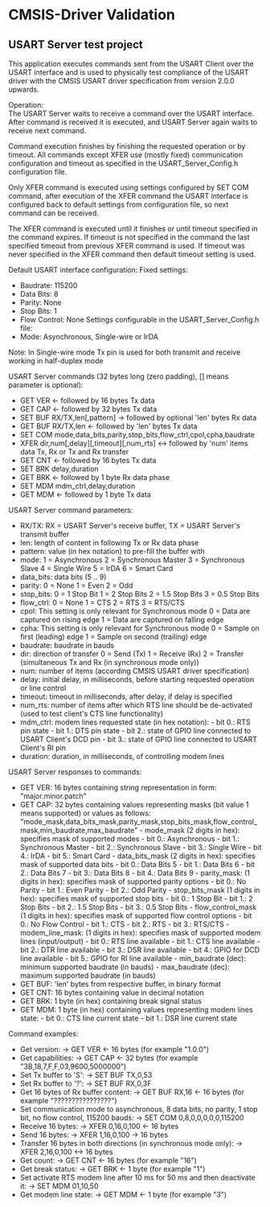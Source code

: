 # CMSIS-Driver Validation

## USART Server test project

This application executes commands sent from the USART Client over the 
USART interface and is used to physically test compliance of the USART driver 
with the CMSIS USART driver specification from version 2.0.0 upwards.

Operation:  
The USART Server waits to receive a command over the USART interface.
After command is received it is executed, and USART Server again waits to receive 
next command.

Command execution finishes by finishing the requested operation or by timeout.
All commands except XFER use (mostly fixed) communication configuration and timeout as 
specified in the USART_Server_Config.h configuration file.

Only XFER command is executed using settings configured by SET COM command, 
after execution of the XFER command the USART interface is configured back to 
default settings from configuration file, so next command can be received.

The XFER command is executed until it finishes or until timeout specified in 
the command expires.
If timeout is not specified in the command the last specified timeout from 
previous XFER command is used.
If timeout was never specified in the XFER command then default timeout setting 
is used.

Default USART interface configuration:
Fixed settings:
 - Baudrate:      115200
 - Data Bits:     8
 - Parity:        None
 - Stop Bits:     1
 - Flow Control:  None
Settings configurable in the USART_Server_Config.h file:
 - Mode:          Asynchronous, Single-wire or IrDA

Note: In Single-wire mode Tx pin is used for both transmit and receive working 
      in half-duplex mode

USART Server commands (32 bytes long (zero padding), [] means parameter is optional):
 - GET VER                                      <-  followed by 16 bytes Tx data
 - GET CAP                                      <-  followed by 32 bytes Tx data
 - SET BUF RX/TX,len[,pattern]                  ->  followed by optional 'len' bytes Rx data
 - GET BUF RX/TX,len                            <-  followed by 'len' bytes Tx data
 - SET COM mode,data_bits,parity,stop_bits,flow_ctrl,cpol,cpha,baudrate
 - XFER    dir,num[,delay][,timeout][,num_rts]  <-> followed by 'num' items data Tx, Rx or Tx and Rx transfer
 - GET CNT                                      <-  followed by 16 bytes Tx data
 - SET BRK delay,duration
 - GET BRK                                      <-  followed by 1 byte Rx data phase
 - SET MDM mdm_ctrl,delay,duration
 - GET MDM                                      <-  followed by 1 byte Tx data

USART Server command parameters:
 - RX/TX:      RX = USART Server's receive buffer, TX = USART Server's transmit buffer
 - len:        length of content in following Tx or Rx data phase
 - pattern:    value (in hex notation) to pre-fill the buffer with
 - mode:       1 = Asynchronous
               2 = Synchronous Master
               3 = Synchronous Slave
               4 = Single Wire
               5 = IrDA
               6 = Smart Card
 - data_bits:  data bits (5 .. 9)
 - parity:     0 = None
               1 = Even
               2 = Odd
 - stop_bits:  0 = 1 Stop Bit
               1 = 2 Stop Bits
               2 = 1.5 Stop Bits
               3 = 0.5 Stop Bits
 - flow_ctrl:  0 = None
               1 = CTS
               2 = RTS
               3 = RTS/CTS
 - cpol:       This setting is only relevant for Synchronous mode
               0 = Data are captured on rising edge
               1 = Data are captured on falling edge
 - cpha:       This setting is only relevant for Synchronous mode
               0 = Sample on first (leading) edge
               1 = Sample on second (trailing) edge
 - baudrate:   baudrate in bauds
 - dir:        direction of transfer
               0 = Send (Tx)
               1 = Receive (Rx)
               2 = Transfer (simultaneous Tx and Rx (in synchronous mode only))
 - num:        number of items (according CMSIS USART driver specification)
 - delay:      initial delay, in milliseconds, before starting requested operation or line control 
 - timeout:    timeout in milliseconds, after delay, if delay is specified
 - num_rts:    number of items after which RTS line should be de-activated
              (used to test client's CTS line functionality)
 - mdm_ctrl:   modem lines requested state (in hex notation):
               - bit 0.: RTS pin state
               - bit 1.: DTS pin state
               - bit 2.: state of GPIO line connected to USART Client's DCD pin
               - bit 3.: state of GPIO line connected to USART Client's RI pin
 - duration:   duration, in milliseconds, of controlling modem lines

USART Server responses to commands:
 - GET VER:  16 bytes containing string representation in form:
             "major.minor.patch"
 - GET CAP:  32 bytes containing values representing masks (bit value 1 means supported) or values as follows:
             "mode_mask,data_bits_mask,parity_mask,stop_bits_mask,flow_control_mask,min_baudrate,max_baudrate"
             - mode_mask (2 digits in hex): specifies mask of supported modes
                 - bit 0.:  Asynchronous
                 - bit 1.:  Synchronous Master
                 - bit 2.:  Synchronous Slave
                 - bit 3.:  Single Wire
                 - bit 4.:  IrDA
                 - bit 5.:  Smart Card
             - data_bits_mask (2 digits in hex): specifies mask of supported data bits
                 - bit 0.:  Data Bits 5
                 - bit 1.:  Data Bits 6
                 - bit 2.:  Data Bits 7
                 - bit 3.:  Data Bits 8
                 - bit 4.:  Data Bits 9
             - parity_mask: (1 digits in hex): specifies mask of supported parity options
                 - bit 0.:  No Parity
                 - bit 1.:  Even Parity
                 - bit 2.:  Odd Parity
             - stop_bits_mask (1 digits in hex): specifies mask of supported stop bits
                 - bit 0.:  1 Stop Bit
                 - bit 1.:  2 Stop Bits
                 - bit 2.:  1.5 Stop Bits
                 - bit 3.:  0.5 Stop Bits
             - flow_control_mask (1 digits in hex): specifies mask of supported flow control options
                 - bit 0.:  No Flow Control
                 - bit 1.:  CTS
                 - bit 2.:  RTS
                 - bit 3.:  RTS/CTS
             - modem_line_mask: (1 digits in hex): specifies mask of supported modem lines (input/output)
                 - bit 0.:  RTS line available
                 - bit 1.:  CTS line available
                 - bit 2.:  DTR line available
                 - bit 3.:  DSR line available
                 - bit 4.:  GPIO for DCD line available
                 - bit 5.:  GPIO for RI line available
             - min_baudrate (dec): minimum supported baudrate (in bauds)
             - max_baudrate (dec): maximum supported baudrate (in bauds)
 - GET BUF:  'len' bytes from respective buffer, in binary format
 - GET CNT:  16 bytes containing value in decimal notation
 - GET BRK:  1 byte (in hex) containing break signal status
 - GET MDM:  1 byte (in hex) containing values representing modem lines state:
                 - bit 0.:  CTS line current state
                 - bit 1.:  DSR line current state

Command examples:
 - Get version: -> GET VER <- 16 bytes (for example "1.0.0")
 - Get capabilities: -> GET CAP <- 32 bytes (for example "3B,18,7,F,F,03,9600,5000000")
 - Set Tx buffer to 'S': -> SET BUF TX,0,53
 - Set Rx buffer to '?': -> SET BUF RX,0,3F
 - Get 16 bytes of Rx buffer content: -> GET BUF RX,16 <- 16 bytes (for example "????????????????")
 - Set communication mode to asynchronous, 8 data bits, no parity, 1 stop bit, no flow control, 115200 bauds:
   -> SET COM 0,8,0,0,0,0,0,115200
 - Receive 16 bytes: -> XFER 0,16,0,100 <- 16 bytes
 - Send 16 bytes: -> XFER 1,16,0,100 -> 16 bytes
 - Transfer 16 bytes in both directions (in synchronous mode only): -> XFER 2,16,0,100 <-> 16 bytes
 - Get count: -> GET CNT <- 16 bytes (for example "16")
 - Get break status: -> GET BRK <- 1 byte (for example "1")
 - Set activate RTS modem line after 10 ms for 50 ms and then deactivate it: -> SET MDM 01,10,50
 - Get modem line state: -> GET MDM <- 1 byte (for example "3")
